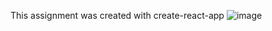 This assignment was created with create-react-app
![image](https://user-images.githubusercontent.com/44887123/153740589-553bca66-3035-43c1-b373-ce3fb8babd38.png)

